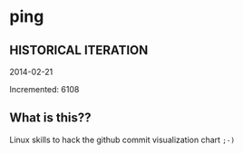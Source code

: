 # ping

## HISTORICAL ITERATION
2014-02-21

Incremented: 6108

## What is this?? 
Linux skills to hack the github commit visualization chart `;-)`
